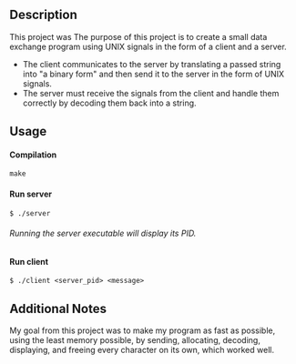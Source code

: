 ##  Description 
This project was 
The purpose of this project is to create a small data exchange program using UNIX signals in the form of a client and a server.
- The client communicates to the server by translating a passed string into "a binary form" and then send it to the server in the form of UNIX signals.
- The server must receive the signals from the client and handle them correctly by decoding them back into a string.

##  Usage

####  Compilation

` make `
####  Run server

`$ ./server`
######  Running the server executable will display its PID.
####  Run client

`$ ./client <server_pid> <message>`
##  Additional Notes
My goal from this project was to make my program as fast as possible, using the least memory possible, by sending, allocating, decoding, displaying, and freeing every character on its own, which worked well.
